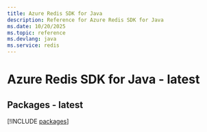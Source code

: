 ```yaml
---
title: Azure Redis SDK for Java
description: Reference for Azure Redis SDK for Java
ms.date: 10/20/2025
ms.topic: reference
ms.devlang: java
ms.service: redis
---
```

# Azure Redis SDK for Java - latest
## Packages - latest
[!INCLUDE [packages](redis-index.md)]